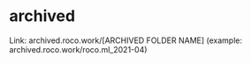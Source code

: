 # archived
Link: archived.roco.work/[ARCHIVED FOLDER NAME]
(example: archived.roco.work/roco.ml_2021-04)
